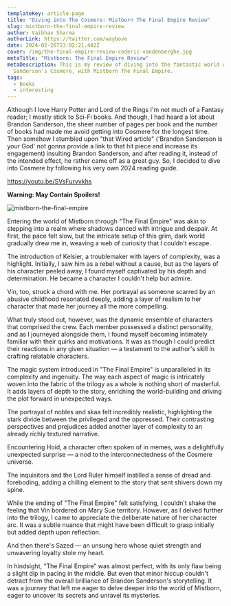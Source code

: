 ```yaml
---
templateKey: article-page
title: "Diving into The Cosmere: Mistborn The Final Empire Review"
slug: mistborn-the-final-empire-review
author: Vaibhav Sharma
authorLink: https://twitter.com/waybove
date: 2024-02-26T13:02:21.442Z
cover: /img/the-final-empire-review-cederic-vandenberghe.jpg
metaTitle: "Mistborn: The Final Empire Review"
metaDescription: This is my review of diving into the fantastic world of Brandon
  Sanderson's Cosmere, with Mistborn The Final Empire.
tags:
  - books
  - interesting
---
```

Although I love Harry Potter and Lord of the Rings I'm not much of a Fantasy reader; I mostly stick to Sci-Fi books. And though, I had heard a lot about Brandon Sanderson, the sheer number of pages per book and the number of books had made me avoid getting into Cosmere for the longest time. Then somehow I stumbled upon "that Wired article" ('Brandon Sanderson is your God' not gonna provide a link to that hit piece and increase its engagement) insulting Brandon Sanderson, and after reading it, instead of the intended effect, he rather came off as a great guy. So, I decided to dive into Cosmere by following his very own 2024 reading guide.

https://youtu.be/SVsFurvvkhs

**Warning: May Contain Spoilers!**

![mistborn-the-final-empire](/img/mistborn-the-final-empire.jpg "Mistborn: The Final Empire")

Entering the world of Mistborn through "The Final Empire" was akin to stepping into a realm where shadows danced with intrigue and despair. At first, the pace felt slow, but the intricate setup of this grim, dark world gradually drew me in, weaving a web of curiosity that I couldn't escape.

The introduction of Kelsier, a troublemaker with layers of complexity, was a highlight. Initially, I saw him as a rebel without a cause, but as the layers of his character peeled away, I found myself captivated by his depth and determination. He became a character I couldn't help but admire.

Vin, too, struck a chord with me. Her portrayal as someone scarred by an abusive childhood resonated deeply, adding a layer of realism to her character that made her journey all the more compelling.

What truly stood out, however, was the dynamic ensemble of characters that comprised the crew. Each member possessed a distinct personality, and as I journeyed alongside them, I found myself becoming intimately familiar with their quirks and motivations. It was as though I could predict their reactions in any given situation — a testament to the author's skill in crafting relatable characters.

The magic system introduced in "The Final Empire" is unparalleled in its complexity and ingenuity. The way each aspect of magic is intricately woven into the fabric of the trilogy as a whole is nothing short of masterful. It adds layers of depth to the story, enriching the world-building and driving the plot forward in unexpected ways.

The portrayal of nobles and skaa felt incredibly realistic, highlighting the stark divide between the privileged and the oppressed. Their contrasting perspectives and prejudices added another layer of complexity to an already richly textured narrative.

Encountering Hoid, a character often spoken of in memes, was a delightfully unexpected surprise — a nod to the interconnectedness of the Cosmere universe.

The inquisitors and the Lord Ruler himself instilled a sense of dread and foreboding, adding a chilling element to the story that sent shivers down my spine.

While the ending of "The Final Empire" felt satisfying, I couldn't shake the feeling that Vin bordered on Mary Sue territory. However, as I delved further into the trilogy, I came to appreciate the deliberate nature of her character arc. It was a subtle nuance that might have been difficult to grasp initially but added depth upon reflection.

And then there's Sazed — an unsung hero whose quiet strength and unwavering loyalty stole my heart.

In hindsight, "The Final Empire" was almost perfect, with its only flaw being a slight dip in pacing in the middle. But even that minor hiccup couldn't detract from the overall brilliance of Brandon Sanderson's storytelling. It was a journey that left me eager to delve deeper into the world of Mistborn, eager to uncover its secrets and unravel its mysteries.